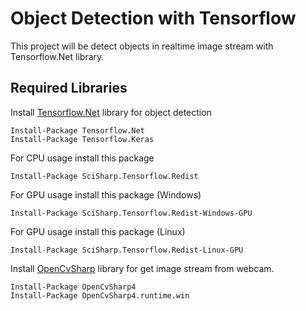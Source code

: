 # Object Detection with Tensorflow

This project will be detect objects in realtime image stream with Tensorflow.Net library.

## Required Libraries

Install [Tensorflow.Net](https://github.com/SciSharp/TensorFlow.NET) library for object detection

    Install-Package Tensorflow.Net
    Install-Package Tensorflow.Keras
For CPU usage install this package

    Install-Package SciSharp.Tensorflow.Redist
For GPU usage install this package (Windows)

    Install-Package SciSharp.Tensorflow.Redist-Windows-GPU
For GPU usage install this package (Linux)

    Install-Package SciSharp.Tensorflow.Redist-Linux-GPU
Install [OpenCvSharp](https://github.com/shimat/opencvsharp) library for get image stream from webcam.

    Install-Package OpenCvSharp4
    Install-Package OpenCvSharp4.runtime.win


